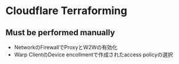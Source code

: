 # Cloudflare Terraforming

## Must be performed manually
* NetworkのFirewallでProxyとW2Wの有効化
* Warp ClientのDevice encollmentで作成されたaccess policyの選択
